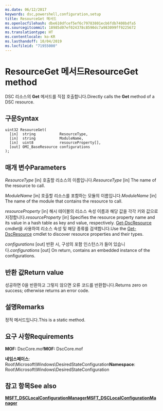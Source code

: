```yaml
---
ms.date: 06/12/2017
keywords: dsc,powershell,configuration,setup
title: ResourceGet 메서드
ms.openlocfilehash: dbe610dfcef5ef6c79783801ecb6fdb7408bdfa5
ms.sourcegitcommit: 18985d07ef024378c8590dc7a983099ff9225672
ms.translationtype: HT
ms.contentlocale: ko-KR
ms.lasthandoff: 10/04/2019
ms.locfileid: "71955000"
---
```

# <a name="resourceget-method"></a><span data-ttu-id="1bd03-103">ResourceGet 메서드</span><span class="sxs-lookup"><span data-stu-id="1bd03-103">ResourceGet method</span></span>

<span data-ttu-id="1bd03-104">DSC 리소스의 **Get** 메서드를 직접 호출합니다.</span><span class="sxs-lookup"><span data-stu-id="1bd03-104">Directly calls the **Get** method of a DSC resource.</span></span>

## <a name="syntax"></a><span data-ttu-id="1bd03-105">구문</span><span class="sxs-lookup"><span data-stu-id="1bd03-105">Syntax</span></span>

```mof
uint32 ResourceGet(
  [in]  string           ResourceType,
  [in]  string           ModuleName,
  [in]  uint8            resourceProperty[],
  [out] OMI_BaseResource configurations
);
```

## <a name="parameters"></a><span data-ttu-id="1bd03-106">매개 변수</span><span class="sxs-lookup"><span data-stu-id="1bd03-106">Parameters</span></span>

<span data-ttu-id="1bd03-107">*ResourceType* \[in\] 호출할 리소스의 이름입니다.</span><span class="sxs-lookup"><span data-stu-id="1bd03-107">*ResourceType* \[in\] The name of the resource to call.</span></span>

<span data-ttu-id="1bd03-108">*ModuleName* \[in\] 호출할 리소스를 포함하는 모듈의 이름입니다.</span><span class="sxs-lookup"><span data-stu-id="1bd03-108">*ModuleName* \[in\] The name of the module that contains the resource to call.</span></span>

<span data-ttu-id="1bd03-109">*resourceProperty* \[in\] 해시 테이블의 리소스 속성 이름과 해당 값을 각각 키와 값으로 지정합니다.</span><span class="sxs-lookup"><span data-stu-id="1bd03-109">*resourceProperty* \[in\] Specifies the resource property name and its value in a hash table as key and value, respectively.</span></span> <span data-ttu-id="1bd03-110">[Get-DscResource](/powershell/module/PSDesiredStateConfiguration/Get-DscResource) cmdlet을 사용하여 리소스 속성 및 해당 종류를 검색합니다.</span><span class="sxs-lookup"><span data-stu-id="1bd03-110">Use the [Get-DscResource](/powershell/module/PSDesiredStateConfiguration/Get-DscResource) cmdlet to discover resource properties and their types.</span></span>

<span data-ttu-id="1bd03-111">*configurations* \[out\] 반환 시, 구성의 포함 인스턴스가 들어 있습니다.</span><span class="sxs-lookup"><span data-stu-id="1bd03-111">*configurations* \[out\] On return, contains an embedded instance of the configurations.</span></span>

## <a name="return-value"></a><span data-ttu-id="1bd03-112">반환 값</span><span class="sxs-lookup"><span data-stu-id="1bd03-112">Return value</span></span>

<span data-ttu-id="1bd03-113">성공하면 0을 반환하고 그렇지 않으면 오류 코드를 반환합니다.</span><span class="sxs-lookup"><span data-stu-id="1bd03-113">Returns zero on success; otherwise returns an error code.</span></span>

## <a name="remarks"></a><span data-ttu-id="1bd03-114">설명</span><span class="sxs-lookup"><span data-stu-id="1bd03-114">Remarks</span></span>

<span data-ttu-id="1bd03-115">정적 메서드입니다.</span><span class="sxs-lookup"><span data-stu-id="1bd03-115">This is a static method.</span></span>

## <a name="requirements"></a><span data-ttu-id="1bd03-116">요구 사항</span><span class="sxs-lookup"><span data-stu-id="1bd03-116">Requirements</span></span>

<span data-ttu-id="1bd03-117">**MOF:** DscCore.mof</span><span class="sxs-lookup"><span data-stu-id="1bd03-117">**MOF:** DscCore.mof</span></span>

<span data-ttu-id="1bd03-118">**네임스페이스**: Root\Microsoft\Windows\DesiredStateConfiguration</span><span class="sxs-lookup"><span data-stu-id="1bd03-118">**Namespace**: Root\Microsoft\Windows\DesiredStateConfiguration</span></span>

## <a name="see-also"></a><span data-ttu-id="1bd03-119">참고 항목</span><span class="sxs-lookup"><span data-stu-id="1bd03-119">See also</span></span>

[<span data-ttu-id="1bd03-120">**MSFT_DSCLocalConfigurationManager**</span><span class="sxs-lookup"><span data-stu-id="1bd03-120">**MSFT_DSCLocalConfigurationManager**</span></span>](msft-dsclocalconfigurationmanager.md)
